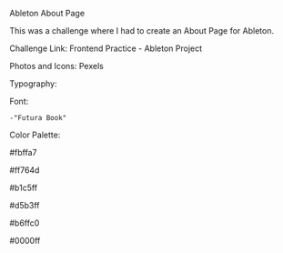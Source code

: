 Ableton About Page

This was a challenge where I had to create an About Page for Ableton.

Challenge Link: Frontend Practice - Ableton Project

Photos and Icons: Pexels

Typography:

  Font: 
  
    -"Futura Book"
    
Color Palette:

  #fbffa7
 
  #ff764d
  
  #b1c5ff
  
  #d5b3ff
  
  #b6ffc0
  
  #0000ff

